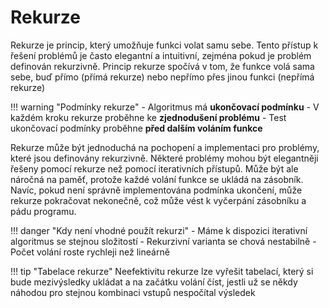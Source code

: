 # Rekurze
Rekurze je princip, který umožňuje funkci volat samu sebe. Tento přístup k řešení problémů je často elegantní a intuitivní, zejména pokud je problém definován rekurzivně. Princip rekurze spočívá v tom, že funkce volá sama sebe, buď přímo (přímá rekurze) nebo nepřímo přes jinou funkci (nepřímá rekurze)

!!! warning "Podmínky rekurze"
    - Algoritmus má **ukončovací podmínku**
    - V každém kroku rekurze proběhne ke **zjednodušení problému**
    - Test ukončovací podmínky proběhne **před dalším voláním funkce**

Rekurze může být jednoduchá na pochopení a implementaci pro problémy, které jsou definovány rekurzivně. Některé problémy mohou být elegantněji řešeny pomocí rekurze než pomocí iterativních přístupů. Může být ale náročná na paměť, protože každé volání funkce se ukládá na zásobník. Navíc, pokud není správně implementována podmínka ukončení, může rekurze pokračovat nekonečně, což může vést k vyčerpání zásobníku a pádu programu.

!!! danger "Kdy není vhodné použít rekurzi"
    - Máme k dispozici iterativní algoritmus se stejnou složitostí
    - Rekurzivní varianta se chová nestabilně
    - Počet volání roste rychleji než lineárně

!!! tip "Tabelace rekurze"
    Neefektivitu rekurze lze vyřešit tabelací, který si bude mezivýsledky ukládat a na začátku volání číst, jestli už se někdy náhodou pro stejnou kombinaci vstupů nespočítal výsledek
